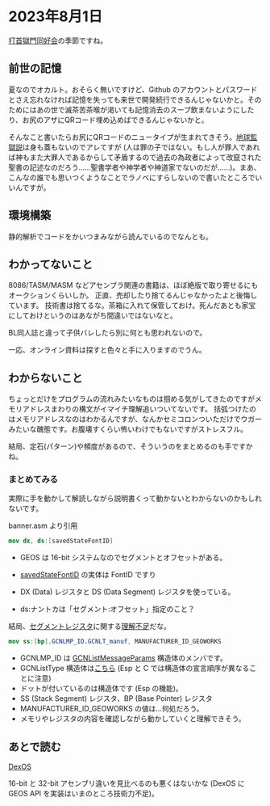# 2023年8月1日

[打首獄門同好会](https://youtu.be/LJwR4iHxKV0)の季節ですね。

## 前世の記憶

夏なのでオカルト。おそらく無いですけど、Github のアカウントとパスワードとさえ忘れなければ記憶を失っても来世で開発続行できるんじゃないかと。そのためにはあの世で滅茶苦茶喉が渇いても記憶消去のスープ飲まないようにしたり、お尻のアザにQRコード埋め込めばできるんじゃないかと。

そんなこと書いたらお尻にQRコードのニュータイプが生まれてきそう。[地球監獄説](https://web-mu.jp/column/3282/)は身も蓋もないのでアレてすが (人は罪の子ではない。もし人が罪人であれば神もまた大罪人であるからして矛盾するので過去の為政者によって改竄された聖書の記述なのだろう……聖書学者や神学者や神道家でないのだが……)。まあ、こんなの誰でも思いつくようなことでラノベにすらしないので書いたところでいいんですが。

## 環境構築

静的解析でコードをかいつまみながら読んでいるのでなんとも。

## わかってないこと

8086/TASM/MASM などアセンブラ関連の書籍は、ほぼ絶版で取り寄せるにもオークションくらいしか。
正直、売却したり捨てるんじゃなかったよと後悔しています。
技術書は捨てるな。茶箱に入れて保管しておけ。死んだあとも家宝にしておけというのはあながち間違いではないなと。

BL同人誌と違って子供バレしたら別に何とも思われないので。

一応、オンライン資料は探すと色々と手に入りますのでうん。

## わからないこと

ちょっとだけをプログラムの流れみたいなものは掴める気がしてきたのですがメモリアドレスまわりの構文がイマイチ理解追いついてないです。
括弧つけたのはメモリアドレスなのはわかるんですが、なんかセミコロンついただけでウガーみたいな醜態です。お腹壊すくらい怖いわけでもないですがストレスフル。

結局、定石(パターン)や頻度があるので、そういうのをまとめるのも手ですかね。

### まとめてみる

実際に手を動かして解読しながら説明書くって動かないとわからないのかもしれないです。

banner.asm より引用

```nasm
mov	dx, ds:[savedStateFontID]
```

* GEOS は 16-bit システムなのでセグメントとオフセットがある。

* [savedStateFontID](https://github.com/bluewaysw/pcgeos/blob/9672d033f192a4fd5103103bf385cc8cd58c48b7/Appl/Banner/banner.asm#L183) の実体は FontID ですり
* DX (Data) レジスタと DS (Data Segment) レジスタを使っている。
* ds:ナントカは「セグメント:オフセット」指定のこと？

結局、[セグメントレジスタ](http://www.tamasoft.co.jp/lasm/help/lasm1to2.htm)に関する[理解不足](http://wisdom.sakura.ne.jp/programming/asm/assembly3.html)だな。

```nasm
mov	ss:[bp].GCNLMP_ID.GCNLT_manuf, MANUFACTURER_ID_GEOWORKS
```

* GCNLMP_ID は [GCNListMessageParams](https://github.com/bluewaysw/pcgeos/blob/9672d033f192a4fd5103103bf385cc8cd58c48b7/Include/Objects/metaC.def#L1481C11-L1481C11) 構造体のメンバです。
* GCNListType 構造体は[こちら](https://github.com/bluewaysw/pcgeos/blob/9672d033f192a4fd5103103bf385cc8cd58c48b7/Include/Objects/metaC.def#L1317) (Esp と C では構造体の宣言順序が異なることに注意)
* ドットが付いているのは構造体です (Esp の機能)。
* SS (Stack Segment) レジスタ、BP (Base Pointer) レジスタ
* MANUFACTURER_ID_GEOWORKS の値は…何処だろう。
* メモリやレジスタの内容を確認しながら動かしていくと理解できそう。


## あとで読む

[DexOS](https://dex-os.github.io/)

16-bit と 32-bit アセンブリ違いを見比べるのも悪くはないかな (DexOS に GEOS API を実装はいまのところ技術力不足)。

